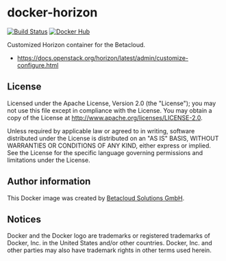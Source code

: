 # docker-horizon

[![Build Status](https://travis-ci.org/betacloud/docker-horizon.svg?branch=master)](https://travis-ci.org/betacloud/docker-horizon)
[![Docker Hub](https://img.shields.io/badge/Docker%20Hub-betacloud%2Fhorizon-blue.svg)](https://hub.docker.com/r/betacloud/horizon/)

Customized Horizon container for the Betacloud.

* https://docs.openstack.org/horizon/latest/admin/customize-configure.html

License
-------

Licensed under the Apache License, Version 2.0 (the "License");
you may not use this file except in compliance with the License.
You may obtain a copy of the License at http://www.apache.org/licenses/LICENSE-2.0.

Unless required by applicable law or agreed to in writing, software
distributed under the License is distributed on an "AS IS" BASIS,
WITHOUT WARRANTIES OR CONDITIONS OF ANY KIND, either express or implied.
See the License for the specific language governing permissions and
limitations under the License.

Author information
------------------

This Docker image was created by [Betacloud Solutions GmbH](https://www.betacloud-solutions.de).

Notices
-------

Docker and the Docker logo are trademarks or registered trademarks of Docker, Inc. in the
United States and/or other countries. Docker, Inc. and other parties may also have trademark
rights in other terms used herein.
